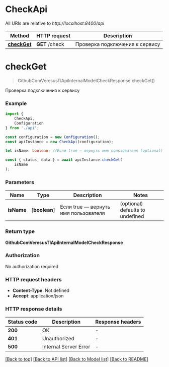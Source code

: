 # CheckApi

All URIs are relative to *http://localhost:8400/api*

|Method | HTTP request | Description|
|------------- | ------------- | -------------|
|[**checkGet**](#checkget) | **GET** /check | Проверка подключения к сервису|

# **checkGet**
> GithubComVeresusTlApiInternalModelCheckResponse checkGet()

Проверка подключения к сервису

### Example

```typescript
import {
    CheckApi,
    Configuration
} from './api';

const configuration = new Configuration();
const apiInstance = new CheckApi(configuration);

let isName: boolean; //Если true — вернуть имя пользователя (optional) (default to undefined)

const { status, data } = await apiInstance.checkGet(
    isName
);
```

### Parameters

|Name | Type | Description  | Notes|
|------------- | ------------- | ------------- | -------------|
| **isName** | [**boolean**] | Если true — вернуть имя пользователя | (optional) defaults to undefined|


### Return type

**GithubComVeresusTlApiInternalModelCheckResponse**

### Authorization

No authorization required

### HTTP request headers

 - **Content-Type**: Not defined
 - **Accept**: application/json


### HTTP response details
| Status code | Description | Response headers |
|-------------|-------------|------------------|
|**200** | OK |  -  |
|**401** | Unauthorized |  -  |
|**500** | Internal Server Error |  -  |

[[Back to top]](#) [[Back to API list]](../README.md#documentation-for-api-endpoints) [[Back to Model list]](../README.md#documentation-for-models) [[Back to README]](../README.md)

